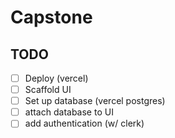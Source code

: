 # Capstone

## TODO

- [ ] Deploy (vercel)
- [ ] Scaffold UI
- [ ] Set up database (vercel postgres)
- [ ] attach database to UI
- [ ] add authentication (w/ clerk)
